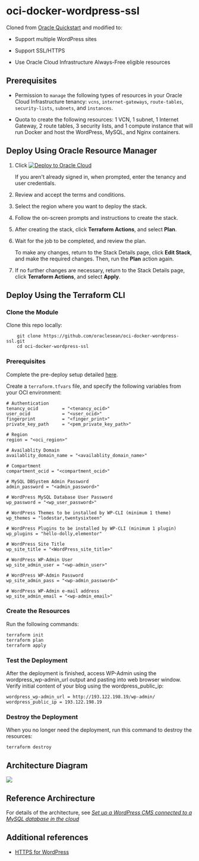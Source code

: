 # oci-docker-wordpress-ssl

Cloned from [Oracle Quickstart](https://github.com/oracle-quickstart/oci-arch-wordpress-mds) and modified to:

- Support multiple WordPress sites

- Support SSL/HTTPS

- Use Oracle Cloud Infrastructure Always-Free eligible resources

## Prerequisites

- Permission to `manage` the following types of resources in your Oracle Cloud Infrastructure tenancy: `vcns`, `internet-gateways`, `route-tables`, `security-lists`, `subnets`, and `instances`.

- Quota to create the following resources: 1 VCN, 1 subnet, 1 Internet Gateway, 2 route tables, 3 security lists, and 1 compute instance that will run Docker and host the WordPress, MySQL, and Nginx containers.

## Deploy Using Oracle Resource Manager

1. Click [![Deploy to Oracle Cloud](https://oci-resourcemanager-plugin.plugins.oci.oraclecloud.com/latest/deploy-to-oracle-cloud.svg)](https://cloud.oracle.com/resourcemanager/stacks/create?region=home&zipUrl=https://github.com/oraclesean/oci-docker-wordpress-ssl/releases/latest/download/oci-docker-wordpress-ssl-stack-latest.zip)

    If you aren't already signed in, when prompted, enter the tenancy and user credentials.

2. Review and accept the terms and conditions.

3. Select the region where you want to deploy the stack.

4. Follow the on-screen prompts and instructions to create the stack.

5. After creating the stack, click **Terraform Actions**, and select **Plan**.

6. Wait for the job to be completed, and review the plan.

    To make any changes, return to the Stack Details page, click **Edit Stack**, and make the required changes. Then, run the **Plan** action again.

7. If no further changes are necessary, return to the Stack Details page, click **Terraform Actions**, and select **Apply**. 

## Deploy Using the Terraform CLI

### Clone the Module

Clone this repo locally:

```
    git clone https://github.com/oraclesean/oci-docker-wordpress-ssl.git
    cd oci-docker-wordpress-ssl
```

### Prerequisites

Complete the pre-deploy setup detailed [here](https://github.com/cloud-partners/oci-prerequisites).

Create a `terraform.tfvars` file, and specify the following variables from your OCI environment:

```
# Authentication
tenancy_ocid         = "<tenancy_ocid>"
user_ocid            = "<user_ocid>"
fingerprint          = "<finger_print>"
private_key_path     = "<pem_private_key_path>"

# Region
region = "<oci_region>"

# Availablity Domain 
availablity_domain_name = "<availablity_domain_name>"

# Compartment
compartment_ocid = "<compartment_ocid>"

# MySQL DBSystem Admin Password 
admin_password = "<admin_password>"

# WordPress MySQL Database User Password
wp_password = "<wp_user_password>"

# WordPress Themes to be installed by WP-CLI (minimum 1 theme)
wp_themes = "lodestar,twentysixteen"

# WordPress Plugins to be installed by WP-CLI (minimum 1 plugin)
wp_plugins = "hello-dolly,elementor"

# WordPress Site Title
wp_site_title = "<WordPress_site_title>"
       
# WordPress WP-Admin User
wp_site_admin_user = "<wp-admin_user>"

# WordPress WP-Admin Password
wp_site_admin_pass = "<wp-admin_password>"

# WordPress WP-Admin e-mail address
wp_site_admin_email = "<wp-admin_email>"
````

### Create the Resources

Run the following commands:

````
terraform init
terraform plan
terraform apply
````

### Test the Deployment

After the deployment is finished, access WP-Admin using the wordpress_wp-admin_url output and pasting into web browser window. Verify initial content of your blog using the wordpress_public_ip:

````
wordpress_wp-admin_url = http://193.122.198.19/wp-admin/
wordpress_public_ip = 193.122.198.19
`````

### Destroy the Deployment

When you no longer need the deployment, run this command to destroy the resources:

    terraform destroy

## Architecture Diagram

![](./images/architecture-deploy-wordpress-mds.png)

## Reference Archirecture

For details of the architecture, see [_Set up a WordPress CMS connected to a MySQL database in the cloud_](https://docs.oracle.com/en/solutions/deploy-wordpress-cms-with-mysql-dbs/index.html)

## Additional references

- [HTTPS for WordPress](https://wordpress.org/support/article/https-for-wordpress/)

